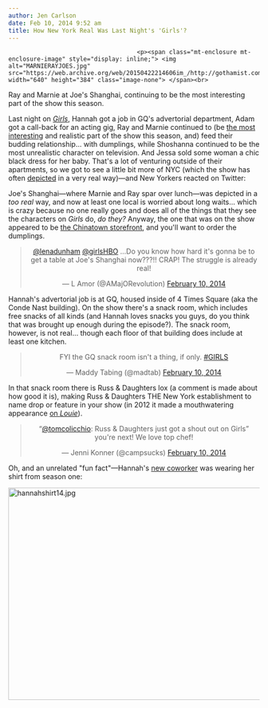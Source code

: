 ```yaml
---
author: Jen Carlson
date: Feb 10, 2014 9:52 am
title: How New York Real Was Last Night's 'Girls'?
---
```


	
										<p><span class="mt-enclosure mt-enclosure-image" style="display: inline;"> <img alt="MARNIERAYJOES.jpg" src="https://web.archive.org/web/20150422214606im_/http://gothamist.com/attachments/arts_jen/MARNIERAYJOES.jpg" width="640" height="384" class="image-none"> </span><br>
<span class="photo_caption">Ray and Marnie at Joe&apos;s Shanghai, continuing to be the most interesting part of the show this season.</span></p>

<p>Last night on <a href="https://web.archive.org/web/20150422214606/http://gothamist.com/tags/girls"><em>Girls</em></a>, Hannah got a job in GQ&apos;s advertorial department, Adam got a call-back for an acting gig, Ray and Marnie continued to (be <a href="https://web.archive.org/web/20150422214606/http://gothamist.com/2014/02/03/girls_3.php">the most interesting</a> and realistic part of the show this season, and) feed their budding relationship... with dumplings, while Shoshanna continued to be the most unrealistic character on television. And Jessa sold some woman a chic black dress for her baby. That&apos;s a lot of venturing outside of their apartments, so we got to see a little bit more of NYC (which the show has often <a href="https://web.archive.org/web/20150422214606/http://gothamist.com/tags/nycasseenontv">depicted</a> in a very real way)&#x2014;and New Yorkers reacted on Twitter:</p>

<p>Joe&apos;s Shanghai&#x2014;where Marnie and Ray spar over lunch&#x2014;was depicted in a <em>too real</em> way, and now at least one local is worried about long waits... which is crazy because no one really goes and does all of the things that they see the characters on <em>Girls</em> do, <em>do they?</em> Anyway, the one that was on the show appeared to be <a href="https://web.archive.org/web/20150422214606/http://www.yelp.com/biz/joes-shanghai-new-york-2">the Chinatown storefront</a>, and you&apos;ll want to order the dumplings.</p>

<center><blockquote class="twitter-tweet" lang="en"><p><a href="https://web.archive.org/web/20150422214606/https://twitter.com/lenadunham">@lenadunham</a> <a href="https://web.archive.org/web/20150422214606/https://twitter.com/girlsHBO">@girlsHBO</a> ...Do you know how hard it&apos;s gonna be to get a table at Joe&apos;s Shanghai now???!! CRAP! The struggle is already real!</p>&#x2014; L Amor (@AMajORevolution) <a href="https://web.archive.org/web/20150422214606/https://twitter.com/AMajORevolution/statuses/432717402808143872">February 10, 2014</a></blockquote>
<script async src="//web.archive.org/web/20150422214606js_/http://platform.twitter.com/widgets.js" charset="utf-8"></script></center>

<p>Hannah&apos;s advertorial job is at GQ, housed inside of 4 Times Square (aka the Conde Nast building). On the show there&apos;s a snack room, which includes free snacks of all kinds (and Hannah loves snacks you guys, do you think that was brought up enough during the episode?). The snack room, however, is not real... though each floor of that building does include at least one kitchen.</p>

<center><blockquote class="twitter-tweet" lang="en"><p>FYI the GQ snack room isn&apos;t a thing, if only. <a href="https://web.archive.org/web/20150422214606/https://twitter.com/search?q=%23GIRLS&amp;src=hash">#GIRLS</a></p>&#x2014; Maddy Tabing (@madtab) <a href="https://web.archive.org/web/20150422214606/https://twitter.com/madtab/statuses/432726373875351552">February 10, 2014</a></blockquote>
<script async src="//web.archive.org/web/20150422214606js_/http://platform.twitter.com/widgets.js" charset="utf-8"></script></center>

<p>In that snack room there is Russ &amp; Daughters lox (a comment is made about how good it is), making Russ &amp; Daughters THE New York establishment to name drop or feature in your show (in 2012 it made a mouthwatering appearance <a href="https://web.archive.org/web/20150422214606/http://www.youtube.com/watch?v=sYvL7GcLxLA">on <em>Louie</em></a>).</p>

<center><blockquote class="twitter-tweet" lang="en"><p>&#x201C;<a href="https://web.archive.org/web/20150422214606/https://twitter.com/tomcolicchio">@tomcolicchio</a>: Russ &amp; Daughters just got a shout out on Girls&#x201D; you&apos;re next! We love top chef!</p>&#x2014; Jenni Konner (@campsucks) <a href="https://web.archive.org/web/20150422214606/https://twitter.com/campsucks/statuses/432717165276327936">February 10, 2014</a></blockquote>
<script async src="//web.archive.org/web/20150422214606js_/http://platform.twitter.com/widgets.js" charset="utf-8"></script></center>

<p>Oh, and an unrelated &quot;fun fact&quot;&#x2014;Hannah&apos;s <a href="https://web.archive.org/web/20150422214606/http://www.hbo.com/girls#/girls/episodes/03/26-free-snacks/interview.html">new coworker</a> was wearing her shirt from season one:</p>

<p><span class="mt-enclosure mt-enclosure-image" style="display: inline;"> <img alt="hannahshirt14.jpg" src="https://web.archive.org/web/20150422214606im_/http://gothamist.com/attachments/arts_jen/hannahshirt14.jpg" width="640" height="426" class="image-none"> </span></p>					
										
									
				